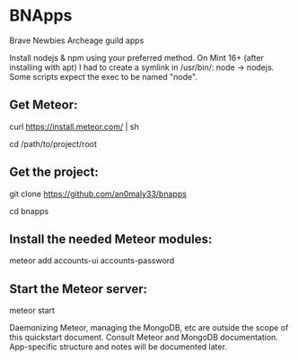 BNApps
======

Brave Newbies Archeage guild apps

Install nodejs & npm using your preferred method.
        On Mint 16+ (after installing with apt) I had to create a symlink in /usr/bin/: node -> nodejs.
        Some scripts expect the exec to be named "node".

Get Meteor:
-----------
curl https://install.meteor.com/ | sh

cd /path/to/project/root

Get the project:
----------------
git clone https://github.com/an0maly33/bnapps

cd bnapps

Install the needed Meteor modules:
----------------------------------
meteor add accounts-ui accounts-password

Start the Meteor server:
------------------------
meteor start

Daemonizing Meteor, managing the MongoDB, etc are outside the scope of this quickstart document.  Consult Meteor 
and MongoDB documentation.  App-specific structure and notes will be documented later.

